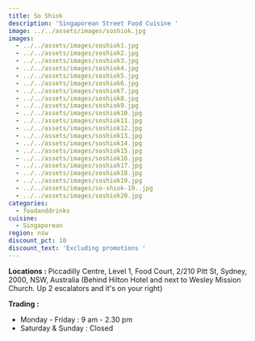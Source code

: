 ```yaml
---
title: So Shiok
description: 'Singaporean Street Food Cuisine '
image: ../../assets/images/soshiok.jpg
images:
  - ../../assets/images/soshiok1.jpg
  - ../../assets/images/soshiok2.jpg
  - ../../assets/images/soshiok3.jpg
  - ../../assets/images/soshiok4.jpg
  - ../../assets/images/soshiok5.jpg
  - ../../assets/images/soshiok6.jpg
  - ../../assets/images/soshiok7.jpg
  - ../../assets/images/soshiok8.jpg
  - ../../assets/images/soshiok9.jpg
  - ../../assets/images/soshiok10.jpg
  - ../../assets/images/soshiok11.jpg
  - ../../assets/images/soshiok12.jpg
  - ../../assets/images/soshiok13.jpg
  - ../../assets/images/soshiok14.jpg
  - ../../assets/images/soshiok15.jpg
  - ../../assets/images/soshiok16.jpg
  - ../../assets/images/soshiok17.jpg
  - ../../assets/images/soshiok18.jpg
  - ../../assets/images/soshiok19.jpg
  - ../../assets/images/so-shiok-19..jpg
  - ../../assets/images/soshiok20.jpg
categories:
  - foodanddrinks
cuisine:
  - Singaporean
region: nsw
discount_pct: 10
discount_text: 'Excluding promotions '
---
```


**Locations :** Piccadilly Centre, Level 1, Food Court, 2/210 Pitt St, Sydney, 2000, NSW, Australia (Behind Hilton Hotel and next to Wesley Mission Church. Up 2 escalators and it's on your right)

**Trading :**

- Monday - Friday : 9 am - 2.30 pm
- Saturday & Sunday : Closed
